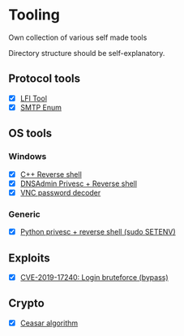 # Tooling

Own collection of various self made tools

Directory structure should be self-explanatory.

## Protocol tools

- [X] [LFI Tool](protocol/http/lfi.py)  
- [X] [SMTP Enum](protocol/smtp/smtp_enum.py)  

## OS tools

### Windows

- [X] [C++ Reverse shell](os/windows/revShell/revShell.cpp)  
- [X] [DNSAdmin Privesc + Reverse shell](os/windows/dnsadmin_to_system_shell/DnsPlug.cpp)  
- [X] [VNC password decoder](os/windows/VNCHexDecoder/Program.cs)  

### Generic

- [X] [Python privesc + reverse shell (sudo SETENV)](os/generic/CHANGE_ME.py)

## Exploits

- [X] [CVE-2019-17240: Login bruteforce (bypass)](exploits/CVE-2019-17240/bluteforce.py)

## Crypto

- [X] [Ceasar algorithm](crypto/ceasar/ceasar.py)